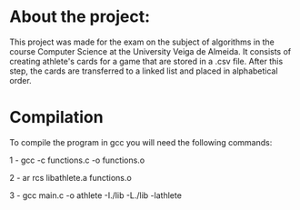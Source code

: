 # About the project:

This project was made for the exam on the subject of algorithms in the course Computer Science at the University Veiga de Almeida. It consists of creating athlete's cards for a game that are stored in a .csv file. After this step, the cards are transferred to a linked list and placed in alphabetical order.

# Compilation

To compile the program in gcc you will need the following commands:

1 - gcc -c functions.c -o functions.o

2 - ar rcs libathlete.a functions.o

3 - gcc main.c -o athlete -I./lib -L./lib -lathlete
